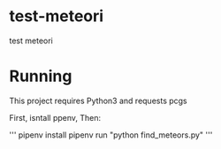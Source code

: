 # test-meteori
test meteori

# Running

This project requires Python3 and requests pcgs

First, isntall ppenv, Then:

'''
pipenv install
pipenv run "python find_meteors.py"
'''
